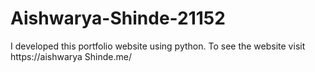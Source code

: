 # Aishwarya-Shinde-21152
I developed this portfolio website using python. To see the website visit https://aishwarya Shinde.me/ 
